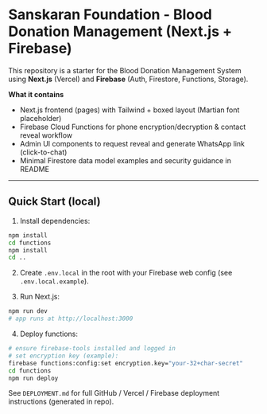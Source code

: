 # Sanskaran Foundation - Blood Donation Management (Next.js + Firebase)

This repository is a starter for the Blood Donation Management System using **Next.js** (Vercel) and **Firebase** (Auth, Firestore, Functions, Storage).

**What it contains**
- Next.js frontend (pages) with Tailwind + boxed layout (Martian font placeholder)
- Firebase Cloud Functions for phone encryption/decryption & contact reveal workflow
- Admin UI components to request reveal and generate WhatsApp link (click-to-chat)
- Minimal Firestore data model examples and security guidance in README

---

## Quick Start (local)

1. Install dependencies:
```bash
npm install
cd functions
npm install
cd ..
```

2. Create `.env.local` in the root with your Firebase web config (see `.env.local.example`).

3. Run Next.js:
```bash
npm run dev
# app runs at http://localhost:3000
```

4. Deploy functions:
```bash
# ensure firebase-tools installed and logged in
# set encryption key (example):
firebase functions:config:set encryption.key="your-32+char-secret"
cd functions
npm run deploy
```

See `DEPLOYMENT.md` for full GitHub / Vercel / Firebase deployment instructions (generated in repo).

